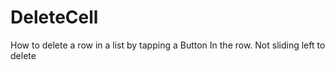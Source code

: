 # DeleteCell
How to delete a row in a list by tapping a Button In the row. Not sliding left to delete

